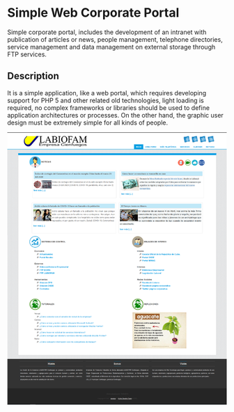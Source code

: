# Simple Web Corporate Portal 
Simple corporate portal, includes the development of an intranet with publication of articles or news, people management, telephone directories, service management and data management on external storage through FTP services.

## Description
It is a simple application, like a web portal, which requires developing support for PHP 5 and other related old technologies, light loading is required, no complex frameworks or libraries should be used to define application architectures or processes. On the other hand, the graphic user design must be extremely simple for all kinds of people.

![Screenshot](../README/portal.png)